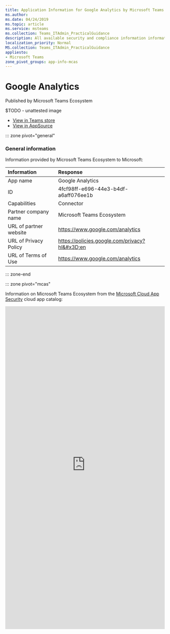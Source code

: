 ```yaml
---
title: Application Information for Google Analytics by Microsoft Teams Ecosystem
ms.author: 
ms.date: 04/24/2019
ms.topic: article
ms.service: msteams
ms.collection: Teams_ITAdmin_PracticalGuidance
description: All available security and compliance information information for Google Analytics, its data handling policies, its Microsoft Cloud App Security app catalog information, and security/compliance information in the CSA STAR registry.
localization_priority: Normal
MS.collection: Teams_ITAdmin_PracticalGuidance
appliesto:
- Microsoft Teams
zone_pivot_groups: app-info-mcas
---
```

# Google Analytics

Published by Microsoft Teams Ecosystem

$TODO - unattested image

* <a href="https://teams.microsoft.com/l/app/4fcf98ff-e696-44e3-b4df-a6aff076ee1b" target="_blank">View in Teams store</a>
* <a href="https://appsource.microsoft.com/en-us/product/office/WA104381577" target="_blank">View in AppSource</a>

::: zone pivot="general"

### General information

Information provided by Microsoft Teams Ecosystem to Microsoft:

| **Information** | **Response** |
|:----------------|:-------------|
| App name | Google Analytics |
| ID | 4fcf98ff-e696-44e3-b4df-a6aff076ee1b |
| Capabilities | Connector |
| Partner company name | Microsoft Teams Ecosystem |
| URL of partner website | <https://www.google.com/analytics> |
| URL of Privacy Policy | <https://policies.google.com/privacy?hl&#x3D;en> |
| URL of Terms of Use | <https://www.google.com/analytics> |

::: zone-end


::: zone pivot="mcas"

Information on Microsoft Teams Ecosystem from the [Microsoft Cloud App Security](https://www.microsoft.com/en-us/enterprise-mobility-security/cloud-app-security) cloud app catalog:

<iframe height='1020' title='Microsoft Cloud App Security Information' src='https://3ca685143b5b46b4b0e5266dadf2e97c.codepen.website/#/dashboard/15531' frameborder='no'  style='width: 100%;'>

<a href="https://3ca685143b5b46b4b0e5266dadf2e97c.codepen.website/#/dashboard/15531" target="_blank">View in a new tab</a>

::: zone-end

